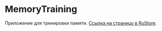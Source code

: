 # MemoryTraining
Приложение для тренировки памяти. [Ссылка на страницу в RuStore](https://www.rustore.ru/catalog/app/com.youngsophomore).
